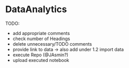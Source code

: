# DataAnalytics

TODO:
- add appropriate comments
- check number of Headings
- delete unnecessary/TODO comments
- provide link to data -> also add under 1.2 import data
- execute Repo (@JAsmin?)
- upload executed notebook